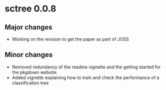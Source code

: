 
# sctree 0.0.8

## Major changes

- Working on the revision to get the paper as part of JOSS

## Minor changes

- Removed redundancy of the readme vignette and the getting started for
  the pkgdown website.
- Added vignette explaining how to train and check the performance of
  a classification tree
